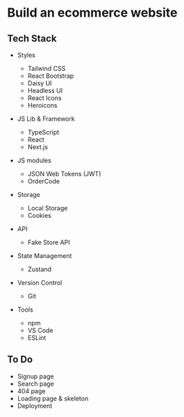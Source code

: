 # Build an ecommerce website

## Tech Stack

-   Styles

    -   Tailwind CSS
    -   React Bootstrap
    -   Daisy UI
    -   Headless UI
    -   React Icons
    -   Heroicons

-   JS Lib & Framework

    -   TypeScript
    -   React
    -   Next.js

-   JS modules

    -   JSON Web Tokens (JWT)
    -   OrderCode

-   Storage

    -   Local Storage
    -   Cookies

-   API

    -   Fake Store API

-   State Management

    -   Zustand

-   Version Control

    -   Git

-   Tools

    -   npm
    -   VS Code
    -   ESLint

## To Do

-   Signup page
-   Search page
-   404 page
-   Loading page & skeleton
-   Deployment
